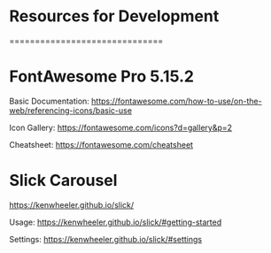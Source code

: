 # Resources for Development
==============================

# FontAwesome Pro 5.15.2

Basic Documentation:
https://fontawesome.com/how-to-use/on-the-web/referencing-icons/basic-use

Icon Gallery:
https://fontawesome.com/icons?d=gallery&p=2

Cheatsheet:
https://fontawesome.com/cheatsheet


# Slick Carousel

https://kenwheeler.github.io/slick/

Usage:
https://kenwheeler.github.io/slick/#getting-started

Settings:
https://kenwheeler.github.io/slick/#settings
